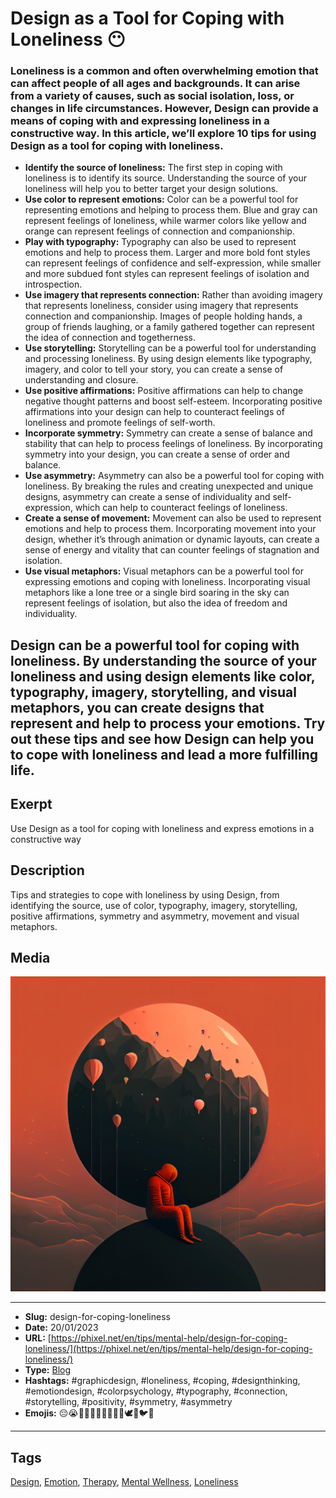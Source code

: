 # Design as a Tool for Coping with Loneliness 😶
### Loneliness is a common and often overwhelming emotion that can affect people of all ages and backgrounds. It can arise from a variety of causes, such as social isolation, loss, or changes in life circumstances. However, Design can provide a means of coping with and expressing loneliness in a constructive way. In this article, we’ll explore 10 tips for using Design as a tool for coping with loneliness.

- **Identify the source of loneliness:** The first step in coping with loneliness is to identify its source. Understanding the source of your loneliness will help you to better target your design solutions.
- **Use color to represent emotions:** Color can be a powerful tool for representing emotions and helping to process them. Blue and gray can represent feelings of loneliness, while warmer colors like yellow and orange can represent feelings of connection and companionship.
- **Play with typography:** Typography can also be used to represent emotions and help to process them. Larger and more bold font styles can represent feelings of confidence and self-expression, while smaller and more subdued font styles can represent feelings of isolation and introspection.
- **Use imagery that represents connection:** Rather than avoiding imagery that represents loneliness, consider using imagery that represents connection and companionship. Images of people holding hands, a group of friends laughing, or a family gathered together can represent the idea of connection and togetherness.
- **Use storytelling:** Storytelling can be a powerful tool for understanding and processing loneliness. By using design elements like typography, imagery, and color to tell your story, you can create a sense of understanding and closure.
- **Use positive affirmations:** Positive affirmations can help to change negative thought patterns and boost self-esteem. Incorporating positive affirmations into your design can help to counteract feelings of loneliness and promote feelings of self-worth.
- **Incorporate symmetry:** Symmetry can create a sense of balance and stability that can help to process feelings of loneliness. By incorporating symmetry into your design, you can create a sense of order and balance.
- **Use asymmetry:** Asymmetry can also be a powerful tool for coping with loneliness. By breaking the rules and creating unexpected and unique designs, asymmetry can create a sense of individuality and self-expression, which can help to counteract feelings of loneliness.
- **Create a sense of movement:** Movement can also be used to represent emotions and help to process them. Incorporating movement into your design, whether it’s through animation or dynamic layouts, can create a sense of energy and vitality that can counter feelings of stagnation and isolation.
- **Use visual metaphors:** Visual metaphors can be a powerful tool for expressing emotions and coping with loneliness. Incorporating visual metaphors like a lone tree or a single bird soaring in the sky can represent feelings of isolation, but also the idea of freedom and individuality.

Design can be a powerful tool for coping with loneliness. By understanding the source of your loneliness and using design elements like color, typography, imagery, storytelling, and visual metaphors, you can create designs that represent and help to process your emotions. Try out these tips and see how Design can help you to cope with loneliness and lead a more fulfilling life.
------------
## Exerpt
Use Design as a tool for coping with loneliness and express emotions in a constructive way
## Description
Tips and strategies to cope with loneliness by using Design, from identifying the source, use of color, typography, imagery, storytelling, positive affirmations, symmetry and asymmetry, movement and visual metaphors.
## Media
<img src="media/b692a6fe/design-help-loneliness.jpg">

------------
- **Slug:** design-for-coping-loneliness
- **Date:** 20/01/2023
- **URL:** [https://phixel.net/en/tips/mental-help/design-for-coping-loneliness/](https://phixel.net/en/tips/mental-help/design-for-coping-loneliness/)
- **Type:** [Blog](#blog)
- **Hashtags:** #graphicdesign, #loneliness, #coping, #designthinking, #emotiondesign, #colorpsychology, #typography, #connection, #storytelling, #positivity, #symmetry, #asymmetry
- **Emojis:** 😔😭🎨💔🧠💭💡🌟✨🌅🕊️🌲🐦😶

------------
## Tags
[Design](#design), [Emotion](#emotion), [Therapy](#therapy), [Mental Wellness](#mental-wellness), [Loneliness](#loneliness)
